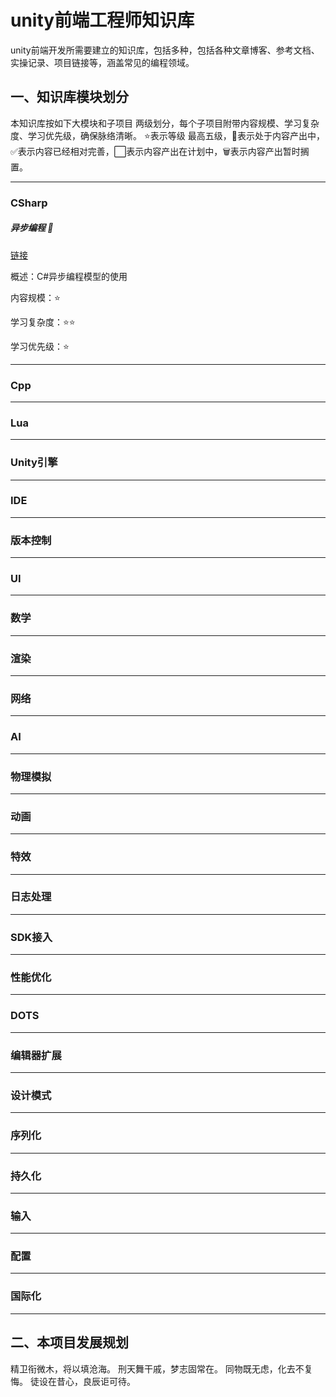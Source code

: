 # unity前端工程师知识库
unity前端开发所需要建立的知识库，包括多种，包括各种文章博客、参考文档、实操记录、项目链接等，涵盖常见的编程领域。

## 一、知识库模块划分
本知识库按如下大模块和子项目 两级划分，每个子项目附带内容规模、学习复杂度、学习优先级，确保脉络清晰。
⭐表示等级 最高五级，🚧表示处于内容产出中，✅️表示内容已经相对完善，⬜表示内容产出在计划中，🗑️表示内容产出暂时搁置。

---
### CSharp

##### 异步编程 🚧

[链接](./CSharp/异步编程)

概述：C#异步编程模型的使用

内容规模：⭐

学习复杂度：⭐⭐

学习优先级：⭐

---
### Cpp

---
### Lua

---
### Unity引擎

---
### IDE

---
### 版本控制

---
### UI

---
### 数学

---
### 渲染

---
### 网络

---
### AI

---
### 物理模拟

---
### 动画

---
### 特效

---
### 日志处理

---
### SDK接入

---
### 性能优化

---
### DOTS

---
### 编辑器扩展

---
### 设计模式

---
### 序列化

---
### 持久化

---
### 输入

---
### 配置

---
### 国际化

---
## 二、本项目发展规划

精卫衔微木，将以填沧海。
刑天舞干戚，梦志固常在。
同物既无虑，化去不复悔。
徒设在昔心，良辰讵可待。
